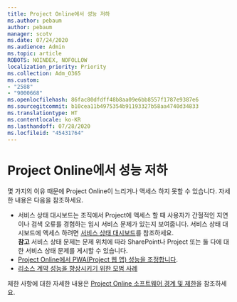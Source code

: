 ```yaml
---
title: Project Online에서 성능 저하
ms.author: pebaum
author: pebaum
manager: scotv
ms.date: 07/24/2020
ms.audience: Admin
ms.topic: article
ROBOTS: NOINDEX, NOFOLLOW
localization_priority: Priority
ms.collection: Adm_O365
ms.custom:
- "2588"
- "9000668"
ms.openlocfilehash: 86fac80dfdff48b8aa09e6bb8557f1787e9387e6
ms.sourcegitcommit: b10cea11b4975354b91193327b58aa4740d34833
ms.translationtype: HT
ms.contentlocale: ko-KR
ms.lasthandoff: 07/28/2020
ms.locfileid: "45431764"
---
```

# <a name="slow-performance-with-project-online"></a>Project Online에서 성능 저하

몇 가지의 이유 때문에 Project Online이 느리거나 액세스 하지 못할 수 있습니다. 자세한 내용은 다음을 참조하세요.

- 서비스 상태 대시보드는 조직에서 Project에 액세스 할 때 사용자가 간헐적인 지연이나 검색 오류를 경험하는 임시 서비스 문제가 있는지 보여줍니다. 서비스 상태 대시보드에 액세스 하려면 [서비스 상태 대시보드](https://admin.microsoft.com/AdminPortal/Home#/servicehealth)를 참조하세요.</br>
    **참고**  서비스 상태 문제는 문제 위치에 따라 SharePoint나 Project 또는 둘 다에 대한 서비스 상태 문제를 게시할 수 있습니다.
- [Project Online에서 PWA(Project 웹 앱) 성능을 조정합니다](https://docs.microsoft.com/projectonline/tune-project-online-performance).
- [리소스 계약 성능을 향상시키기 위한 모범 사례](https://docs.microsoft.com/projectonline/best-practices-to-improve-resource-engagements-performance)

제한 사항에 대한 자세한 내용은 [Project Online 소프트웨어 경계 및 제한](https://docs.microsoft.com/projectonline/project-online-software-boundaries-and-limits)을 참조하세요.